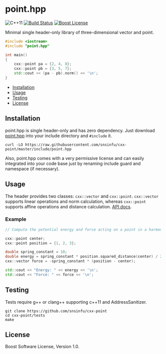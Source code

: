 point.hpp
=========

![C++11][cxx-badge]
[![Build Status][travis-badge]][travis-url]
[![Boost License][license-badge]][license-url]

Minimal single header-only library of three-dimensional vector and point.

```c++
#include <iostream>
#include "point.hpp"

int main()
{
    cxx::point pa = {2, 4, 8};
    cxx::point pb = {3, 5, 7};
    std::cout << (pa - pb).norm() << '\n';
}
```

[cxx-badge]: https://img.shields.io/badge/C%2B%2B-11-orange.svg
[license-badge]: https://img.shields.io/badge/license-Boost-blue.svg
[license-url]: https://raw.githubusercontent.com/snsinfu/cxx-point/master/LICENSE.txt
[travis-badge]: https://travis-ci.org/snsinfu/cxx-point.svg?branch=master
[travis-url]: https://travis-ci.org/snsinfu/cxx-point

- [Installation](#installation)
- [Usage](#usage)
- [Testing](#testing)
- [License](#license)

## Installation

point.hpp is single header-only and has zero dependency. Just download
[point.hpp][header] into your include directory and `#include` it.

```console
curl -LO https://raw.githubusercontent.com/snsinfu/cxx-point/master/include/point.hpp
```

Also, point.hpp comes with a very permissive license and can easily integrated
into your code base just by renaming include guard and namespace (if necessary).

[header]: https://raw.githubusercontent.com/snsinfu/cxx-point/master/include/point.hpp

## Usage

The header provides two classes: `cxx::vector` and `cxx::point`. `cxx::vector`
supports linear operations and norm calculation, whereas `cxx::point` supports
affine operations and distance calculation. [API docs][api].

[api]: https://github.com/snsinfu/cxx-point/blob/master/API.md

### Example

```c++
// Compute the potential energy and force acting on a point in a harmonic well.

cxx::point center;
cxx::point position = {1, 2, 3};

double spring_constant = 10;
double energy = spring_constant * position.squared_distance(center) / 2;
cxx::vector force = -spring_constant * (position - center);

std::cout << "Energy: " << energy << '\n';
std::cout << "Force: " << force << '\n';
```

## Testing

Tests require g++ or clang++ supporting c++11 and AddressSanitizer.

```console
git clone https://github.com/snsinfu/cxx-point
cd cxx-point/tests
make
```

## License

Boost Software License, Version 1.0.
